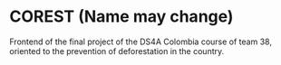 # COREST (Name may change)

Frontend of the final project of the DS4A Colombia course of team 38, oriented to the prevention of deforestation in the country.